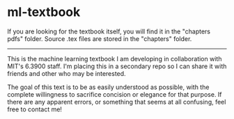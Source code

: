 # ml-textbook

If you are looking for the textbook itself, you will find it in the "chapters pdfs" folder. Source .tex files are stored in the "chapters" folder.

---------------

This is the machine learning textbook I am developing in collaboration with MIT's 6.3900 staff. I'm placing this in a secondary repo so I can share it with friends and other who may be interested.

The goal of this text is to be as easily understood as possible, with the complete willingness to sacrifice concision or elegance for that purpose. If there are any apparent errors, or something that seems at all confusing, feel free to contact me!
